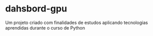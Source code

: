 # dahsbord-gpu
Um projeto criado com finalidades de estudos aplicando tecnologias aprendidas durante o curso de Python
